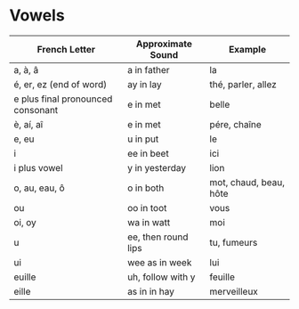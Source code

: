 # Vowels

| French Letter                     | Approximate Sound   | Example                |
| --------------------------------- | ------------------- | ---------------------- |
| a, à, â                           | a in father         | la                     |
| é, er, ez (end of word)           | ay in lay           | thé, parler, allez     |
| e plus final pronounced consonant | e in met            | belle                  |
| è, aí, aî                         | e in met            | pére, chaîne           |
| e, eu                             | u in put            | le                     |
| i                                 | ee in beet          | ici                    |
| i plus vowel                      | y in yesterday      | lion                   |
| o, au, eau, ô                     | o in both           | mot, chaud, beau, hôte |
| ou                                | oo in toot          | vous                   |
| oi, oy                            | wa in watt          | moi                    |
| u                                 | ee, then round lips | tu, fumeurs            |
| ui                                | wee as in week      | lui                    |
| euille                            | uh, follow with y   | feuille                |
| eille                             | as in in hay        | merveilleux            |
